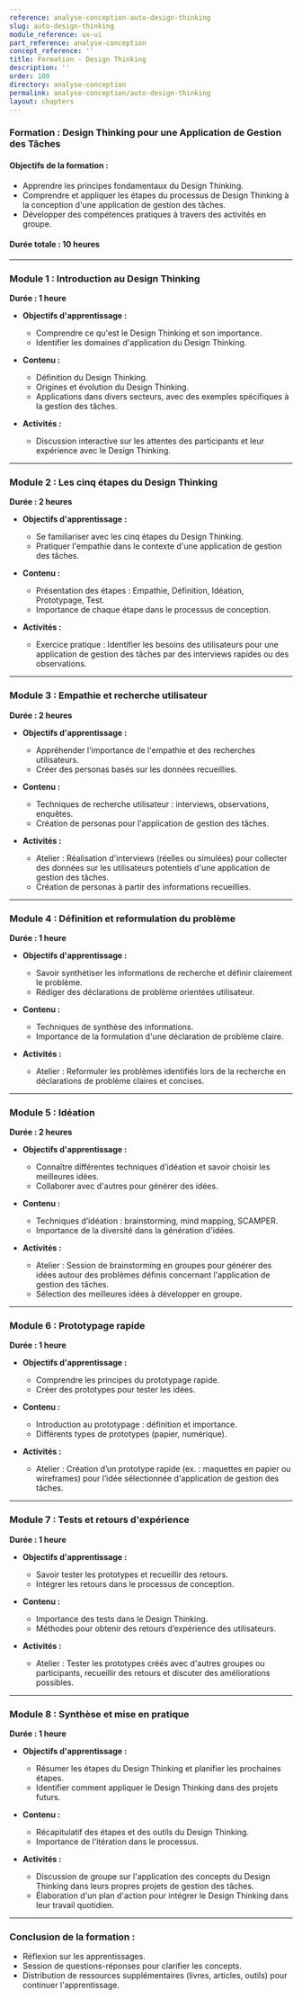 ```yaml
---
reference: analyse-conception-auto-design-thinking
slug: auto-design-thinking
module_reference: ux-ui
part_reference: analyse-conception
concept_reference: ''
title: Formation - Design Thinking
description: ''
order: 100
directory: analyse-conception
permalink: analyse-conception/auto-design-thinking
layout: chapters
---
```


### **Formation : Design Thinking pour une Application de Gestion des Tâches**

#### **Objectifs de la formation :**
- Apprendre les principes fondamentaux du Design Thinking.
- Comprendre et appliquer les étapes du processus de Design Thinking à la conception d'une application de gestion des tâches.
- Développer des compétences pratiques à travers des activités en groupe.

#### **Durée totale :** 10 heures

---

### **Module 1 : Introduction au Design Thinking**  
**Durée : 1 heure**

- **Objectifs d'apprentissage :**
  - Comprendre ce qu'est le Design Thinking et son importance.
  - Identifier les domaines d'application du Design Thinking.

- **Contenu :**
  - Définition du Design Thinking.
  - Origines et évolution du Design Thinking.
  - Applications dans divers secteurs, avec des exemples spécifiques à la gestion des tâches.

- **Activités :**
  - Discussion interactive sur les attentes des participants et leur expérience avec le Design Thinking.

---

### **Module 2 : Les cinq étapes du Design Thinking**  
**Durée : 2 heures**

- **Objectifs d'apprentissage :**
  - Se familiariser avec les cinq étapes du Design Thinking.
  - Pratiquer l'empathie dans le contexte d'une application de gestion des tâches.

- **Contenu :**
  - Présentation des étapes : Empathie, Définition, Idéation, Prototypage, Test.
  - Importance de chaque étape dans le processus de conception.

- **Activités :**
  - Exercice pratique : Identifier les besoins des utilisateurs pour une application de gestion des tâches par des interviews rapides ou des observations.

---

### **Module 3 : Empathie et recherche utilisateur**  
**Durée : 2 heures**

- **Objectifs d'apprentissage :**
  - Appréhender l'importance de l'empathie et des recherches utilisateurs.
  - Créer des personas basés sur les données recueillies.

- **Contenu :**
  - Techniques de recherche utilisateur : interviews, observations, enquêtes.
  - Création de personas pour l'application de gestion des tâches.

- **Activités :**
  - Atelier : Réalisation d'interviews (réelles ou simulées) pour collecter des données sur les utilisateurs potentiels d'une application de gestion des tâches.
  - Création de personas à partir des informations recueillies.

---

### **Module 4 : Définition et reformulation du problème**  
**Durée : 1 heure**

- **Objectifs d'apprentissage :**
  - Savoir synthétiser les informations de recherche et définir clairement le problème.
  - Rédiger des déclarations de problème orientées utilisateur.

- **Contenu :**
  - Techniques de synthèse des informations.
  - Importance de la formulation d'une déclaration de problème claire.

- **Activités :**
  - Atelier : Reformuler les problèmes identifiés lors de la recherche en déclarations de problème claires et concises.

---

### **Module 5 : Idéation**  
**Durée : 2 heures**

- **Objectifs d'apprentissage :**
  - Connaître différentes techniques d’idéation et savoir choisir les meilleures idées.
  - Collaborer avec d'autres pour générer des idées.

- **Contenu :**
  - Techniques d’idéation : brainstorming, mind mapping, SCAMPER.
  - Importance de la diversité dans la génération d'idées.

- **Activités :**
  - Atelier : Session de brainstorming en groupes pour générer des idées autour des problèmes définis concernant l'application de gestion des tâches.
  - Sélection des meilleures idées à développer en groupe.

---

### **Module 6 : Prototypage rapide**  
**Durée : 1 heure**

- **Objectifs d'apprentissage :**
  - Comprendre les principes du prototypage rapide.
  - Créer des prototypes pour tester les idées.

- **Contenu :**
  - Introduction au prototypage : définition et importance.
  - Différents types de prototypes (papier, numérique).

- **Activités :**
  - Atelier : Création d’un prototype rapide (ex. : maquettes en papier ou wireframes) pour l’idée sélectionnée d'application de gestion des tâches.

---

### **Module 7 : Tests et retours d'expérience**  
**Durée : 1 heure**

- **Objectifs d'apprentissage :**
  - Savoir tester les prototypes et recueillir des retours.
  - Intégrer les retours dans le processus de conception.

- **Contenu :**
  - Importance des tests dans le Design Thinking.
  - Méthodes pour obtenir des retours d’expérience des utilisateurs.

- **Activités :**
  - Atelier : Tester les prototypes créés avec d'autres groupes ou participants, recueillir des retours et discuter des améliorations possibles.

---

### **Module 8 : Synthèse et mise en pratique**  
**Durée : 1 heure**

- **Objectifs d'apprentissage :**
  - Résumer les étapes du Design Thinking et planifier les prochaines étapes.
  - Identifier comment appliquer le Design Thinking dans des projets futurs.

- **Contenu :**
  - Récapitulatif des étapes et des outils du Design Thinking.
  - Importance de l’itération dans le processus.

- **Activités :**
  - Discussion de groupe sur l'application des concepts du Design Thinking dans leurs propres projets de gestion des tâches.
  - Élaboration d'un plan d'action pour intégrer le Design Thinking dans leur travail quotidien.

---

### **Conclusion de la formation :**
- Réflexion sur les apprentissages.
- Session de questions-réponses pour clarifier les concepts.
- Distribution de ressources supplémentaires (livres, articles, outils) pour continuer l'apprentissage.

